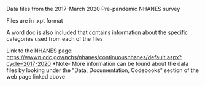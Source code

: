 Data files from the 2017-March 2020 Pre-pandemic NHANES survey

Files are in .xpt format

A word doc is also included that contains information about the specific categories
used from each of the files

Link to the NHANES page:
https://wwwn.cdc.gov/nchs/nhanes/continuousnhanes/default.aspx?cycle=2017-2020
*Note- More information can be found about the data files by looking under the "Data, Documentation, Codebooks"
section of the web page linked above
